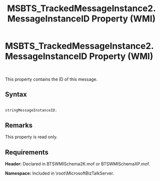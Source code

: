 ﻿---
title: MSBTS_TrackedMessageInstance2.MessageInstanceID Property (WMI)
TOCTitle: MSBTS_TrackedMessageInstance2.MessageInstanceID Property (WMI)
ms:assetid: 892f5c8a-6eb3-46d0-b9d3-e3652881b932
ms:mtpsurl: https://msdn.microsoft.com/library/Aa561244(v=BTS.80)
ms:contentKeyID: 51529509
ms.date: 08/30/2017
mtps_version: v=BTS.80
---

# MSBTS\_TrackedMessageInstance2.MessageInstanceID Property (WMI)

 

This property contains the ID of this message.

## Syntax

```C#
  
stringMessageInstanceID;  
```

## Remarks

This property is read only.

## Requirements

**Header:** Declared in BTSWMISchema2K.mof or BTSWMISchemaXP.mof.

**Namespace:** Included in \\root\\MicrosoftBizTalkServer.

